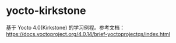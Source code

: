 # yocto-kirkstone
基于 Yocto 4.0(Kirkstone) 的学习例程。参考文档：<https://docs.yoctoproject.org/4.0.14/brief-yoctoprojectqs/index.html>


